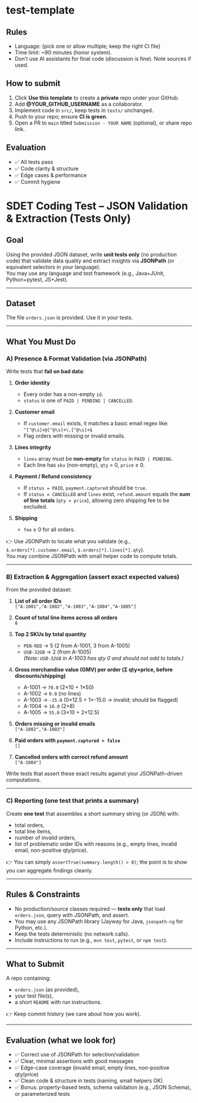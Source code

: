 # test-template

## Rules
- Language: {pick one or allow multiple; keep the right CI file}
- Time limit: ~90 minutes (honor system).
- Don’t use AI assistants for final code (discussion is fine). Note sources if used.

## How to submit
1. Click **Use this template** to create a **private** repo under your GitHub.
2. Add **@YOUR_GITHUB_USERNAME** as a collaborator.
3. Implement code in `src/`, keep tests in `tests/` unchanged.
4. Push to your repo; ensure **CI is green**.
5. Open a PR to `main` titled `Submission - YOUR NAME` (optional), or share repo link.

## Evaluation
- ✅ All tests pass
- ✅ Code clarity & structure
- ✅ Edge cases & performance
- ✅ Commit hygiene


# SDET Coding Test – JSON Validation & Extraction (Tests Only)

## Goal
Using the provided JSON dataset, write **unit tests only** (no production code) that validate data quality and extract insights via **JSONPath** (or equivalent selectors in your language).  
You may use any language and test framework (e.g., Java+JUnit, Python+pytest, JS+Jest).

---

## Dataset
The file `orders.json` is provided. Use it in your tests.

---

## What You Must Do

### A) Presence & Format Validation (via JSONPath)

Write tests that **fail on bad data**:

1. **Order identity**
   - Every order has a non-empty `id`.
   - `status` is one of `PAID | PENDING | CANCELLED`.

2. **Customer email**
   - If `customer.email` exists, it matches a basic email regex like:  
     `^[^@\s]+@[^@\s]+\.[^@\s]+$`
   - Flag orders with missing or invalid emails.

3. **Lines integrity**
   - `lines` array must be **non-empty** for `status` in `PAID | PENDING`.
   - Each line has `sku` (non-empty), `qty` > 0, `price` ≥ 0.

4. **Payment / Refund consistency**
   - If `status = PAID`, `payment.captured` should be `true`.
   - If `status = CANCELLED` and `lines` exist, `refund.amount` equals the **sum of line totals** (`qty × price`), allowing zero shipping fee to be excluded.

5. **Shipping**
   - `fee` ≥ 0 for all orders.

👉 Use JSONPath to locate what you validate (e.g., `$.orders[*].customer.email`, `$.orders[*].lines[*].qty`).  
You may combine JSONPath with small helper code to compute totals.

---

### B) Extraction & Aggregation (assert exact expected values)

From the provided dataset:

1. **List of all order IDs**  
   `["A-1001","A-1002","A-1003","A-1004","A-1005"]`

2. **Count of total line items across all orders**  
   `8`

3. **Top 2 SKUs by total quantity**
   - `PEN-RED` → 5 (2 from A-1001, 3 from A-1005)  
   - `USB-32GB` → 2 (from A-1005)  
   *(Note: `USB-32GB` in A-1003 has qty 0 and should not add to totals.)*

4. **Gross merchandise value (GMV) per order (Σ qty×price, before discounts/shipping)**
   - A-1001 → `70.0` (2×10 + 1×50)  
   - A-1002 → `0.0` (no lines)  
   - A-1003 → `-15.0` (0×12.5 + 1×-15.0 → invalid; should be flagged)  
   - A-1004 → `16.0` (2×8)  
   - A-1005 → `55.0` (3×10 + 2×12.5)

5. **Orders missing or invalid emails**  
   `["A-1002","A-1003"]`

6. **Paid orders with `payment.captured = false`**  
   `[]`

7. **Cancelled orders with correct refund amount**  
   `["A-1004"]`

Write tests that assert these exact results against your JSONPath-driven computations.

---

### C) Reporting (one test that prints a summary)

Create **one test** that assembles a short summary string (or JSON) with:
- total orders,
- total line items,
- number of invalid orders,
- list of problematic order IDs with reasons (e.g., empty lines, invalid email, non-positive qty/price).

👉 You can simply `assertTrue(summary.length() > 0)`; the point is to show you can aggregate findings cleanly.

---

## Rules & Constraints
- No production/source classes required — **tests only** that load `orders.json`, query with JSONPath, and assert.
- You may use any JSONPath library (Jayway for Java, `jsonpath-ng` for Python, etc.).
- Keep the tests deterministic (no network calls).
- Include instructions to run (e.g., `mvn test`, `pytest`, or `npm test`).

---

## What to Submit
A repo containing:
- `orders.json` (as provided),
- your test file(s),
- a short `README` with run instructions.

👉 Keep commit history (we care about how you work).

---

## Evaluation (what we look for)
- ✅ Correct use of JSONPath for selection/validation  
- ✅ Clear, minimal assertions with good messages  
- ✅ Edge-case coverage (invalid email, empty lines, non-positive qty/price)  
- ✅ Clean code & structure in tests (naming, small helpers OK)  
- ✅ Bonus: property-based tests, schema validation (e.g., JSON Schema), or parameterized tests
